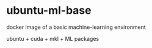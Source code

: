# ubuntu-ml-base
docker image of a basic machine-learning environment

ubuntu + cuda + mkl + ML packages
